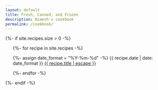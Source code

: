 ```yaml
---
layout: default
title: Fresh, Canned, and Frozen
description: Nimesh's cookbook
permalink: /cookbook/
---
```



{%- if site.recipes.size > 0 -%}
  <ul>
    {%- for recipe in site.recipes -%}
      <p>
        {%- assign date_format = "%Y-%m-%d" -%}
        {{ recipe.date | date: date_format }} <a href="{{ recipe.url | relative_url }}">{{ recipe.title | escape }}</a>
      </p>
    {%- endfor -%}
  </ul>
{%- endif -%}
